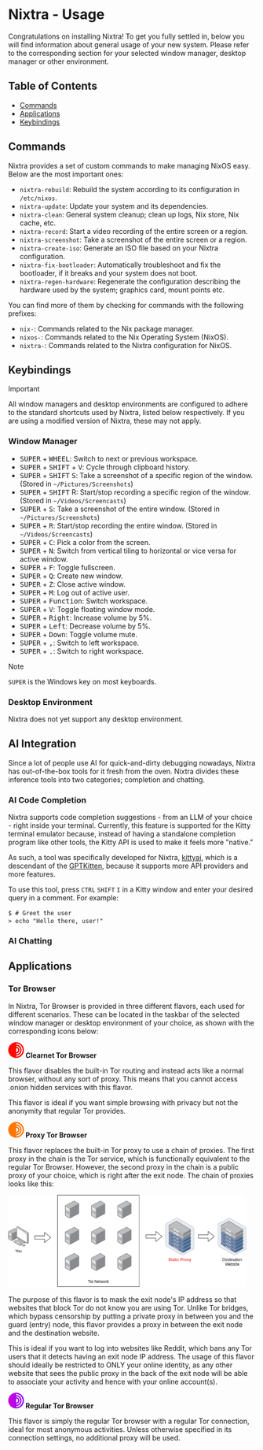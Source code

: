 # Nixtra - Usage

Congratulations on installing Nixtra! To get you fully settled in, below you will find information about general usage of your new system. Please refer to the corresponding section for your selected window manager, desktop manager or other environment.

## Table of Contents

- [Commands](##commands)
- [Applications](##applications)
- [Keybindings](##keybindings)

## Commands

Nixtra provides a set of custom commands to make managing NixOS easy. Below are the most important ones:

- `nixtra-rebuild`: Rebuild the system according to its configuration in `/etc/nixos`.
- `nixtra-update`: Update your system and its dependencies.
- `nixtra-clean`: General system cleanup; clean up logs, Nix store, Nix cache, etc.
- `nixtra-record`: Start a video recording of the entire screen or a region.
- `nixtra-screenshot`: Take a screenshot of the entire screen or a region.
- `nixtra-create-iso`: Generate an ISO file based on your Nixtra configuration.
- `nixtra-fix-bootloader`: Automatically troubleshoot and fix the bootloader, if it breaks and your system does not boot.
- `nixtra-regen-hardware`: Regenerate the configuration describing the hardware used by the system; graphics card, mount points etc.

You can find more of them by checking for commands with the following prefixes:

- `nix-`: Commands related to the Nix package manager.
- `nixos-`: Commands related to the Nix Operating System (NixOS).
- `nixtra-`: Commands related to the Nixtra configuration for NixOS.

## Keybindings

> [!IMPORTANT]
> All window managers and desktop environments are configured to adhere to the standard shortcuts used by Nixtra, listed below respectively. If you are using a modified version of Nixtra, these may not apply.

### Window Manager

- <kbd>SUPER</kbd> + <kbd>WHEEL</kbd>: Switch to next or previous workspace.
- <kbd>SUPER</kbd> + <kbd>SHIFT</kbd> +  <kbd>V</kbd>: Cycle through clipboard history.
- <kbd>SUPER</kbd> + <kbd>SHIFT</kbd> <kbd>S</kbd>: Take a screenshot of a specific region of the window. (Stored in `~/Pictures/Screenshots`)
- <kbd>SUPER</kbd> + <kbd>SHIFT</kbd> R</kbd>: Start/stop recording a specific region of the window. (Stored in `~/Videos/Screencasts`)
- <kbd>SUPER</kbd> + <kbd>S</kbd>: Take a screenshot of the entire window. (Stored in `~/Pictures/Screenshots`)
- <kbd>SUPER</kbd> + <kbd>R</kbd>: Start/stop recording the entire window. (Stored in `~/Videos/Screencasts`)
- <kbd>SUPER</kbd> + <kbd>C</kbd>: Pick a color from the screen.
- <kbd>SUPER</kbd> + <kbd>N</kbd>: Switch from vertical tiling to horizontal or vice versa for active window.
- <kbd>SUPER</kbd> + <kbd>F</kbd>: Toggle fullscreen.
- <kbd>SUPER</kbd> + <kbd>Q</kbd>: Create new window.
- <kbd>SUPER</kbd> + <kbd>Z</kbd>: Close active window.
- <kbd>SUPER</kbd> + <kbd>M</kbd>: Log out of active user.
- <kbd>SUPER</kbd> + <kbd>Function</kbd>: Switch workspace.
- <kbd>SUPER</kbd> + <kbd>V</kbd>: Toggle floating window mode.
- <kbd>SUPER</kbd> + <kbd>Right</kbd>: Increase volume by 5%.
- <kbd>SUPER</kbd> + <kbd>Left</kbd>: Decrease volume by 5%.
- <kbd>SUPER</kbd> + <kbd>Down</kbd>: Toggle volume mute.
- <kbd>SUPER</kbd> + <kbd>,</kbd>: Switch to left workspace.
- <kbd>SUPER</kbd> + <kbd>.</kbd>: Switch to right workspace.

> [!NOTE]
> `SUPER` is the Windows key on most keyboards.

### Desktop Environment

Nixtra does not yet support any desktop environment.

## AI Integration

Since a lot of people use AI for quick-and-dirty debugging nowadays, Nixtra has out-of-the-box tools for it fresh from the oven. Nixtra divides these inference tools into two categories; completion and chatting.

### AI Code Completion

Nixtra supports code completion suggestions - from an LLM of your choice - right inside your terminal. Currently, this feature is supported for the Kitty terminal emulator because, instead of having a standalone completion program like other tools, the Kitty API is used to make it feels more "native."

As such, a tool was specifically developed for Nixtra, [kittyai](https://github.com/quarterstar/kittyai), which is a descendant of the [GPTKitten](https://github.com/TIAcode/GPTKitten), because it supports more API providers and more features.

To use this tool, press `CTRL` `SHIFT` `I` in a Kitty window and enter your desired query in a comment. For example:

```
$ # Greet the user
> echo "Hello there, user!"
```

### AI Chatting

## Applications

### Tor Browser

In Nixtra, Tor Browser is provided in three different flavors, each used for different scenarios. These can be located in the taskbar of the selected window manager or desktop environment of your choice, as shown with the corresponding icons below:

**<img width="32" height="32" src="../assets/icons/tor-browser-clearnet.png"> Clearnet Tor Browser**

This flavor disables the built-in Tor routing and instead acts like a normal browser, without any sort of proxy. This means that you cannot access .onion hidden services with this flavor.

This flavor is ideal if you want simple browsing with privacy but not the anonymity that regular Tor provides.

**<img width="32" height="32" src="../assets/icons/tor-browser-proxy.png"> Proxy Tor Browser**

This flavor replaces the built-in Tor proxy to use a chain of proxies. The first proxy in the chain is the Tor service, which is functionally equivalent to the regular Tor Browser. However, the second proxy in the chain is a public proxy of your choice, which is right after the exit node. The chain of proxies looks like this:

<img alt="Layout of Tor Browser Proxy profile" width="486" height="187" src="../web/assets/tor-browser-proxy-layout.png">

The purpose of this flavor is to mask the exit node's IP address so that websites that block Tor do not know you are using Tor. Unlike Tor bridges, which bypass censorship by putting a private proxy in between you and the guard (entry) node, this flavor provides a proxy in between the exit node and the destination website.

This is ideal if you want to log into websites like Reddit, which bans any Tor users that it detects having an exit node IP address. The usage of this flavor should ideally be restricted to ONLY your online identity, as any other website that sees the public proxy in the back of the exit node will be able to associate your activity and hence with your online account(s).

**<img width="32" height="32" src="../assets/icons/tor-browser.png"> Regular Tor Browser**

This flavor is simply the regular Tor browser with a regular Tor connection, ideal for most anonymous activities. Unless otherwise specified in its connection settings, no additional proxy will be used.

